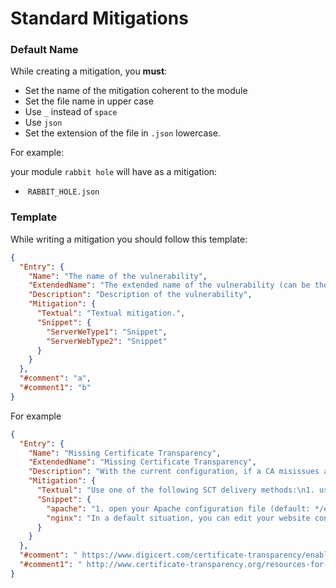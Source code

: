 # Standard Mitigations

### Default Name

While creating a mitigation, you **must**:

* Set the name of the mitigation coherent to the module
* Set the file name in upper case
* Use `_` instead of `space`
* Use `json`
* Set the extension of the file in `.json` lowercase.

For example:

your module `rabbit hole` will have as a mitigation:

* ​	`RABBIT_HOLE.json` 

### Template

While writing a mitigation you should follow this template:

```json
{
  "Entry": {
    "Name": "The name of the vulnerability",
    "ExtendedName": "The extended name of the vulnerability (can be the same as the Name)",
    "Description": "Description of the vulnerability",
    "Mitigation": {
      "Textual": "Textual mitigation.",
      "Snippet": {
        "ServerWeType1": "Snippet",
        "ServerWebType2": "Snippet"
      }
    }
  },
  "#comment": "a",
  "#comment1": "b"
}
```

For example

```json
{
  "Entry": {
    "Name": "Missing Certificate Transparency",
    "ExtendedName": "Missing Certificate Transparency",
    "Description": "With the current configuration, if a CA misissues a valid certificate for this domain, it may take months before being detected. Certificate transparency helps by reducing the interval between detection and mitigation.",
    "Mitigation": {
      "Textual": "Use one of the following SCT delivery methods:\n1. use a CA that embeds the SCT within the certificate;\n2. embed it within a stapled OCSP response;\n3. delivery it using a TLS Extension.\n.",
      "Snippet": {
        "apache": "1. open your Apache configuration file (default: */etc/apache2/sites-available/default-ssl.conf*);\n2. add the following lines: \n    - SSLUseStapling on\n    - SSLStaplingResponderTimeout 5\n    - SSLStaplingReturnResponderErrors off\n    - SSLStaplingCache shmcb:/var/run/ocsp(128000)\n\nN.B. restart the server by typing: `sudo service apache2 restart` and make sure that your certificate has been logged (check at [crt.sh](https://crt.sh) ).",
        "nginx": "In a default situation, you can edit your website configuration */etc/nginx/sites-enabled/default*\n\t(if you changed your site conf name */etc/nginx/sites-enabled/YOURSITECONFIGURATION*);\n\t\n1. Add the following to your server configuration:\n\tssl_session_cache shared:SSL:5m;\n\n  \tssl_session_timeout 5m;\n\t\n\tssl_stapling on;\n  \t\n\tssl_stapling_verify on;\n\t\n2. Restart your server with `sudo service nginx restart` and make sure that your certificate has been logged (check at [crt.sh](https://crt.sh) ).\n"
      }
    }
  },
  "#comment": " https://www.digicert.com/certificate-transparency/enabling-ct.htm ",
  "#comment1": " http://www.certificate-transparency.org/resources-for-site-owners/apache "
}
```
